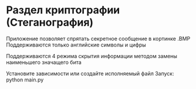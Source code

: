 # Раздел криптографии (Стеганография) 

Приложение позволяет спрятать секретное сообщение в кортинке .BMP
Поддерживаются только английские символы и цифры

Поддерживаются 4 режима скрытия информации методом замены наименьшего значащего бита

Установите зависимости или создайте исполняемый файл
Запуск: python main.py
